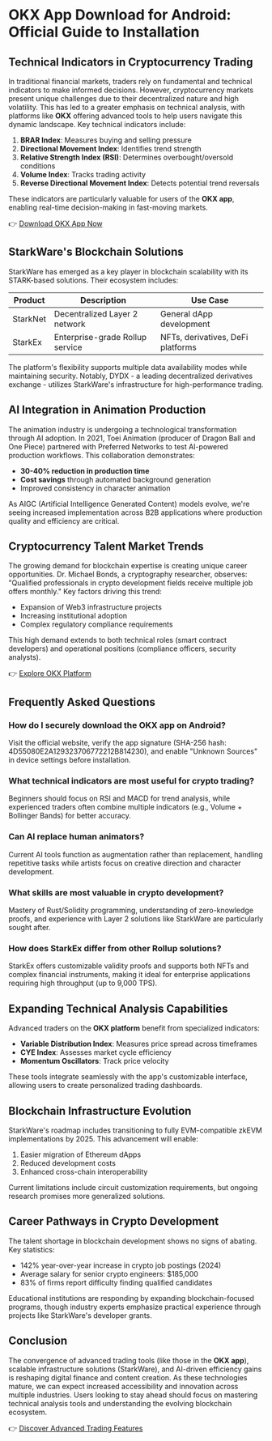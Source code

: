 # OKX App Download for Android: Official Guide to Installation

## Technical Indicators in Cryptocurrency Trading

In traditional financial markets, traders rely on fundamental and technical indicators to make informed decisions. However, cryptocurrency markets present unique challenges due to their decentralized nature and high volatility. This has led to a greater emphasis on technical analysis, with platforms like **OKX** offering advanced tools to help users navigate this dynamic landscape. Key technical indicators include:

1. **BRAR Index**: Measures buying and selling pressure
2. **Directional Movement Index**: Identifies trend strength
3. **Relative Strength Index (RSI)**: Determines overbought/oversold conditions
4. **Volume Index**: Tracks trading activity
5. **Reverse Directional Movement Index**: Detects potential trend reversals

These indicators are particularly valuable for users of the **OKX app**, enabling real-time decision-making in fast-moving markets.

👉 [Download OKX App Now](https://bit.ly/okx-bonus)

## StarkWare's Blockchain Solutions

StarkWare has emerged as a key player in blockchain scalability with its STARK-based solutions. Their ecosystem includes:

| Product          | Description                          | Use Case                          |
|------------------|--------------------------------------|-----------------------------------|
| StarkNet         | Decentralized Layer 2 network        | General dApp development          |
| StarkEx          | Enterprise-grade Rollup service      | NFTs, derivatives, DeFi platforms |

The platform's flexibility supports multiple data availability modes while maintaining security. Notably, DYDX - a leading decentralized derivatives exchange - utilizes StarkWare's infrastructure for high-performance trading.

## AI Integration in Animation Production

The animation industry is undergoing a technological transformation through AI adoption. In 2021, Toei Animation (producer of Dragon Ball and One Piece) partnered with Preferred Networks to test AI-powered production workflows. This collaboration demonstrates:

- **30-40% reduction in production time**
- **Cost savings** through automated background generation
- Improved consistency in character animation

As AIGC (Artificial Intelligence Generated Content) models evolve, we're seeing increased implementation across B2B applications where production quality and efficiency are critical.

## Cryptocurrency Talent Market Trends

The growing demand for blockchain expertise is creating unique career opportunities. Dr. Michael Bonds, a cryptography researcher, observes: "Qualified professionals in crypto development fields receive multiple job offers monthly." Key factors driving this trend:

- Expansion of Web3 infrastructure projects
- Increasing institutional adoption
- Complex regulatory compliance requirements

This high demand extends to both technical roles (smart contract developers) and operational positions (compliance officers, security analysts).

👉 [Explore OKX Platform](https://bit.ly/okx-bonus)

## Frequently Asked Questions

### How do I securely download the OKX app on Android?
Visit the official website, verify the app signature (SHA-256 hash: 4D55080E2A129323706772212B814230), and enable "Unknown Sources" in device settings before installation.

### What technical indicators are most useful for crypto trading?
Beginners should focus on RSI and MACD for trend analysis, while experienced traders often combine multiple indicators (e.g., Volume + Bollinger Bands) for better accuracy.

### Can AI replace human animators?
Current AI tools function as augmentation rather than replacement, handling repetitive tasks while artists focus on creative direction and character development.

### What skills are most valuable in crypto development?
Mastery of Rust/Solidity programming, understanding of zero-knowledge proofs, and experience with Layer 2 solutions like StarkWare are particularly sought after.

### How does StarkEx differ from other Rollup solutions?
StarkEx offers customizable validity proofs and supports both NFTs and complex financial instruments, making it ideal for enterprise applications requiring high throughput (up to 9,000 TPS).

## Expanding Technical Analysis Capabilities

Advanced traders on the **OKX platform** benefit from specialized indicators:

- **Variable Distribution Index**: Measures price spread across timeframes
- **CYE Index**: Assesses market cycle efficiency
- **Momentum Oscillators**: Track price velocity

These tools integrate seamlessly with the app's customizable interface, allowing users to create personalized trading dashboards.

## Blockchain Infrastructure Evolution

StarkWare's roadmap includes transitioning to fully EVM-compatible zkEVM implementations by 2025. This advancement will enable:

1. Easier migration of Ethereum dApps
2. Reduced development costs
3. Enhanced cross-chain interoperability

Current limitations include circuit customization requirements, but ongoing research promises more generalized solutions.

## Career Pathways in Crypto Development

The talent shortage in blockchain development shows no signs of abating. Key statistics:

- 142% year-over-year increase in crypto job postings (2024)
- Average salary for senior crypto engineers: $185,000
- 83% of firms report difficulty finding qualified candidates

Educational institutions are responding by expanding blockchain-focused programs, though industry experts emphasize practical experience through projects like StarkWare's developer grants.

## Conclusion

The convergence of advanced trading tools (like those in the **OKX app**), scalable infrastructure solutions (StarkWare), and AI-driven efficiency gains is reshaping digital finance and content creation. As these technologies mature, we can expect increased accessibility and innovation across multiple industries. Users looking to stay ahead should focus on mastering technical analysis tools and understanding the evolving blockchain ecosystem.

👉 [Discover Advanced Trading Features](https://bit.ly/okx-bonus)